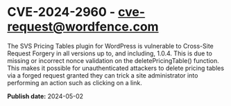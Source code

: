 # CVE-2024-2960 - cve-request@wordfence.com

The SVS Pricing Tables plugin for WordPress is vulnerable to Cross-Site Request Forgery in all versions up to, and including, 1.0.4. This is due to missing or incorrect nonce validation on the deletePricingTable() function. This makes it possible for unauthenticated attackers to delete pricing tables via a forged request granted they can trick a site administrator into performing an action such as clicking on a link.

**Publish date:** 2024-05-02
